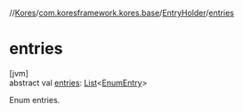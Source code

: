 //[Kores](../../../index.md)/[com.koresframework.kores.base](../index.md)/[EntryHolder](index.md)/[entries](entries.md)

# entries

[jvm]\
abstract val [entries](entries.md): [List](https://kotlinlang.org/api/latest/jvm/stdlib/kotlin.collections/-list/index.html)<[EnumEntry](../-enum-entry/index.md)>

Enum entries.
